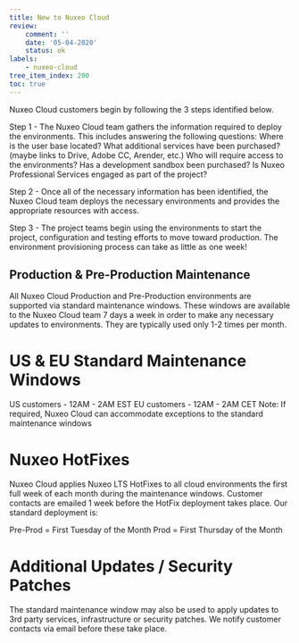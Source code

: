 ```yaml
---
title: New to Nuxeo Cloud
review:
    comment: ''
    date: '05-04-2020'
    status: ok
labels:
    - nuxeo-cloud
tree_item_index: 200
toc: true
---
```


Nuxeo Cloud customers begin by following the 3 steps identified below. 

Step 1 - The Nuxeo Cloud team gathers the information required to deploy the environments. This includes answering the following questions:
Where is the user base located?
What additional services have been purchased? (maybe links to Drive, Adobe CC, Arender, etc.)
Who will require access to the environments?
Has a development sandbox been purchased?
Is Nuxeo Professional Services engaged as part of the project?

Step 2 - Once all of the necessary information has been identified, the Nuxeo Cloud team deploys the necessary environments and provides the appropriate resources with access.

Step 3 - The project teams begin using the environments to start the project, configuration and testing efforts to move toward production. The environment provisioning process can take as little as one week!

## Production & Pre-Production Maintenance

All Nuxeo Cloud Production and Pre-Production environments are supported via standard maintenance windows. These windows are available to the Nuxeo Cloud team 7 days a week in order to make any necessary updates to environments. They are typically used only 1-2 times per month.

# US & EU Standard Maintenance Windows

US customers - 12AM - 2AM EST
EU customers - 12AM - 2AM CET
Note: If required, Nuxeo Cloud can accommodate exceptions to the standard maintenance windows

# Nuxeo HotFixes

Nuxeo Cloud applies Nuxeo LTS HotFixes to all cloud environments the first full week of each month during the maintenance windows. Customer contacts are emailed 1 week before the HotFix deployment takes place. Our standard deployment is:

Pre-Prod = First Tuesday of the Month
Prod = First Thursday of the Month

# Additional Updates / Security Patches

The standard maintenance window may also be used to apply updates to 3rd party services, infrastructure or security patches. We notify customer contacts via email before these take place.

